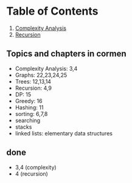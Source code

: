 # Table of Contents

1. [Complexity Analysis](./complexity/README.md)
2. [Recursion](./recursion/README.md)

## Topics and chapters in cormen
* Complexity Analysis: 3,4
* Graphs: 22,23,24,25
* Trees: 12,13,14
* Recursion: 4,9
* DP: 15
* Greedy: 16
* Hashing: 11
* sorting: 6,7,8
* searching
* stacks
* linked lists: elementary data structures

## done
* 3,4 (complexity)
* 4 (recursion)
